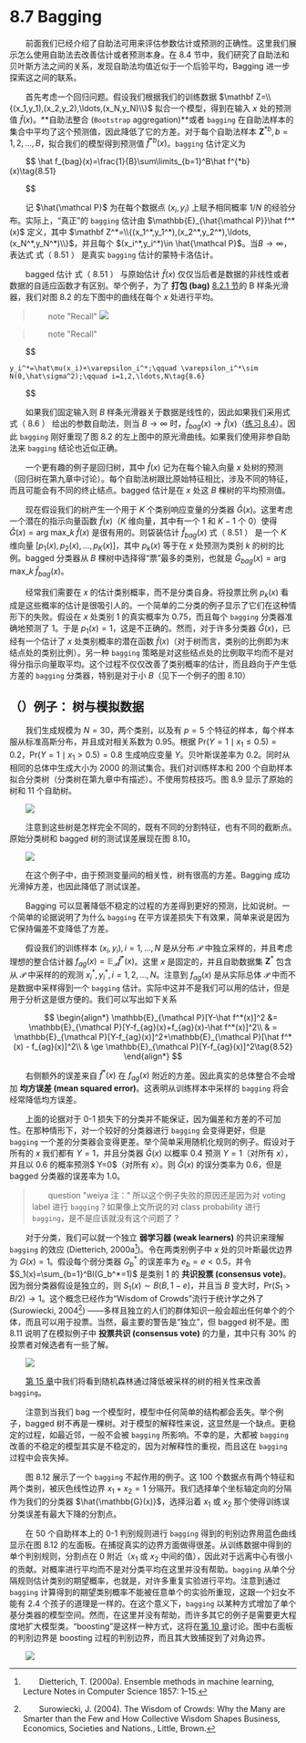 # 8.7 Bagging

<style>p{text-indent:2em;2}</style>

前面我们已经介绍了自助法可用来评估参数估计或预测的正确性。这里我们展示怎么使用自助法去改善估计或者预测本身。在 8.4 节中，我们研究了自助法和贝叶斯方法之间的关系，发现自助法均值近似于一个后验平均，Bagging 进一步探索这之间的联系。

首先考虑一个回归问题。假设我们根据我们的训练数据 $\mathbf Z=\\{(x_1,y_1),(x_2,y_2),\ldots,(x_N,y_N)\\}$ 拟合一个模型，得到在输入 $x$ 处的预测值 $\hat f(x)$。**自助法整合 (`Bootstrap` aggregation)**或者 `bagging` 在自助法样本的集合中平均了这个预测值，因此降低了它的方差。对于每个自助法样本 $\mathbf Z^{*b},b=1,2,\ldots,B$，拟合我们的模型得到预测值 $\hat f^{*b}(x)$。`bagging` 估计定义为


$$
\hat f_{bag}(x)=\frac{1}{B}\sum\limits_{b=1}^B\hat f^{*b}(x)\tag{8.51} 

$$

记 $\hat{\mathcal P}$ 为在每个数据点 $(x_i,y_i)$ 上赋予相同概率 $1/N$ 的经验分布。实际上，“真正”的 `bagging` 估计由 $\mathbb{E}_{\hat{\mathcal P}}\hat f^*(x)$ 定义，其中 $\mathbf Z^*=\\{(x_1^*,y_1^*),(x_2^*,y_2^*),\ldots,(x_N^*,y_N^*)\\}$，并且每个 $(x_i^*,y_i^*)\in \hat{\mathcal P}$。当$B\rightarrow \infty$，表达式 式（ 8.51 ） 是真实 `bagging` 估计的蒙特卡洛估计。

bagged 估计 式（ 8.51 ） 与原始估计 $\hat f(x)$ 仅仅当后者是数据的非线性或者数据的自适应函数才有区别。举个例子，为了 **打包 (bag)** [8.2.1 节](8.2-The-`Bootstrap`-and-Maximum-Likelihood-Methods/index.html)的 B 样条光滑器，我们对图 8.2 的左下图中的曲线在每个 $x$ 处进行平均。

> note "Recall"
    ![](../img/08/fig8.2.png)

> note "Recall"
    
$$

    y_i^*=\hat\mu(x_i)+\varepsilon_i^*;\qquad \varepsilon_i^*\sim N(0,\hat\sigma^2);\qquad i=1,2,\ldots,N\tag{8.6} 
    
$$

如果我们固定输入则 $B$ 样条光滑器关于数据是线性的，因此如果我们采用式 式（ 8.6 ） 给出的参数自助法，则当 $B\rightarrow \infty$ 时，$\hat f_{bag}(x)\rightarrow \hat f(x)$（[练习 8.4](https://github.com/szcf-weiya/ESL-CN/issues/146)）。因此 `bagging` 刚好重现了图 8.2 的左上图中的原光滑曲线。如果我们使用非参自助法来 `bagging` 结论也近似正确。

一个更有趣的例子是回归树，其中 $\hat f(x)$ 记为在每个输入向量 $x$ 处树的预测（回归树在第九章中讨论）。每个自助法树跟比原始特征相比，涉及不同的特征，而且可能会有不同的终止结点。bagged 估计是在 $x$ 处这 $B$ 棵树的平均预测值。

现在假设我们的树产生一个用于 $K$ 个类别响应变量的分类器 $\hat G(x)$。这里考虑一个潜在的指示向量函数 $\hat f(x)$（$K$ 维向量，其中有一个 $1$ 和 $K-1$ 个 $0$）使得 $\hat G(x)=\mathrm{arg \; max}\_k\;\hat f(x)$ 是很有用的。则袋装估计 $\hat f_{bag}(x)$ 式（ 8.51 ） 是一个 $K$ 维向量 $[p_1(x),p_2(x),\ldots,p_K(x)]$，其中 $p_k(x)$ 等于在 $x$ 处预测为类别 $k$ 的树的比例。bagged 分类器从 $B$ 棵树中选择得“票”最多的类别，也就是 $\hat G_{bag}(x)=\mathrm{arg \; max}\_k\; \hat f_{bag}(x)$。

经常我们需要在 $x$ 的估计类别概率，而不是分类自身。将投票比例 $p_k(x)$ 看成是这些概率的估计是很吸引人的。一个简单的二分类的例子显示了它们在这种情形下的失败。假设在 $x$ 处类别 $1$ 的真实概率为 $0.75$，而且每个 `bagging` 分类器准确地预测了 $1$。于是 $p_1(x)=1$，这是不正确的。然而，对于许多分类器 $\hat G(x)$，已经有一个估计了 $x$ 处类别概率的潜在函数 $\hat f(x)$（对于树而言，类别的比例即为末结点处的类别比例）。另一种 `bagging` 策略是对这些结点处的比例取平均而不是对得分指示向量取平均。这个过程不仅仅改善了类别概率的估计，而且趋向于产生低方差的 `bagging` 分类器，特别是对于小 $B$（见下一个例子的图 8.10）

## （）例子： 树与模拟数据

我们生成规模为 $N=30$，两个类别，以及有 $p=5$ 个特征的样本，每个样本服从标准高斯分布，并且成对相关系数为 $0.95$。根据 $\mathrm{Pr}(Y=1\mid x_1\le 0.5)=0.2$，$\mathrm{Pr}(Y=1\mid x_1> 0.5)=0.8$ 生成响应变量 $Y$。贝叶斯误差率为 $0.2$。同时从相同的总体中生成大小为 $2000$ 的测试集合。我们对训练样本和 $200$ 个自助样本拟合分类树（分类树在第九章中有描述）。不使用剪枝技巧。图 8.9 显示了原始的树和 $11$ 个自助树。

![](../img/08/fig8.9.png)

注意到这些树是怎样完全不同的，既有不同的分割特征，也有不同的截断点。原始分类树和 bagged 树的测试误差展现在图 8.10。

![](../img/08/fig8.10.png)

在这个例子中，由于预测变量间的相关性，树有很高的方差。Bagging 成功光滑掉方差，也因此降低了测试误差。

Bagging 可以显著降低不稳定的过程的方差得到更好的预测，比如说树。一个简单的论据说明了为什么 `bagging` 在平方误差损失下有效果，简单来说是因为它保持偏差不变降低了方差。

假设我们的训练样本 $(x_i, y_i),i=1,\ldots,N$ 是从分布 $\mathcal P$ 中独立采样的，并且考虑理想的整合估计器 $f_{ag}(x)=\mathbb{E}_{\mathcal P}\hat f^* (x)$。这里 $x$ 是固定的，并且自助数据集 $\mathbf Z^*$ 包含从 $\mathcal P$ 中采样的的观测 $x_i^*, y_i^*, i=1,2,\ldots, N$。注意到 $f_{ag}(x)$ 是从实际总体 $\mathcal P$ 中而不是数据中采样得到一个 `bagging` 估计。实际中这并不是我们可以用的估计，但是用于分析这是很方便的。我们可以写出如下关系


$$
\begin{align*}
\mathbb{E}_{\mathcal P}[Y-\hat f^*(x)]^2 &= \mathbb{E}_{\mathcal P}[Y-f_{ag}(x)+f_{ag}(x)-\hat f^*(x)]^2\\
& = \mathbb{E}_{\mathcal P}[Y-f_{ag}(x)]^2+\mathbb{E}_{\mathcal P}[\hat f^*(x) - f_{ag}(x)]^2\\
& \ge \mathbb{E}_{\mathcal P}[Y-f_{ag}(x)]^2\tag{8.52}
\end{align*}
$$

右侧额外的误差来自 $\hat f^*(x)$ 在 $f_{ag}(x)$ 附近的方差。因此真实的总体整合不会增加 **均方误差 (mean squared error)**。这表明从训练样本中采样的 `bagging` 将会经常降低均方误差。

上面的论据对于 0-1 损失下的分类并不能保证，因为偏差和方差的不可加性。在那种情形下，对一个较好的分类器进行 `bagging` 会变得更好，但是 `bagging` 一个差的分类器会变得更差。举个简单采用随机化规则的例子。假设对于所有的 $x$ 我们都有 $Y=1$，并且分类器 $\hat G(x)$ 以概率 $0.4$ 预测 $Y=1$（对所有 $x$），并且以 $0.6$ 的概率预测$ Y=0$（对所有 $x$）。则 $\hat G(x)$ 的误分类率为 $0.6$，但是 bagged 分类器的误差率为 $1.0$。

> question "weiya 注："
    所以这个例子失败的原因还是因为对 voting label 进行 `bagging`？如果像上文所说的对 class probability 进行 `bagging`，是不是应该就没有这个问题了？

对于分类，我们可以就一个独立 **弱学习器 (weak learners)** 的共识来理解 `bagging` 的效应 (Dietterich, 2000a[^1])。令在两类别例子中 $x$ 处的贝叶斯最优边界为 $G(x)=1$。假设每个弱分类器 $G_b^*$ 的误差率为 $e_b=e<0.5$，并令 $S_1(x)=\sum_{b=1}^BI(G_b^*=1)$ 是类别 $1$ 的 **共识投票 (consensus vote)**。因为弱分类器假设是独立的，则 $S_1(x)\sim B(B, 1-e)$，并且当 $B$ 变大时，$\mathrm{Pr}(S_1>B/2)\rightarrow 1$。这个概念已经作为“Wisdom of Crowds”流行于统计学之外了 (Surowiecki, 2004[^2]) ——多样且独立的人们的群体知识一般会超出任何单个的个体，而且可以用于投票。当然，最主要的警告是“独立”，但 bagged 树不是。图 8.11 说明了在模拟例子中 **投票共识 (consensus vote)** 的力量，其中只有 $30\%$ 的投票者对候选者有一些了解。

![](../img/08/fig8.11.png)

[第 15 章](../15-Random-Forests/15.1-Introduction/index.html)中我们将看到随机森林通过降低被采样的树的相关性来改善`bagging`。

注意到当我们 bag 一个模型时，模型中任何简单的结构都会丢失。举个例子，bagged 树不再是一棵树。对于模型的解释性来说，这显然是一个缺点。更稳定的过程，如最近邻，一般不会被 `bagging` 所影响。不幸的是，大都被 `bagging` 改善的不稳定的模型其实是不稳定的，因为对解释性的重视，而且这在 `bagging` 过程中会丧失掉。

图 8.12 展示了一个 `bagging` 不起作用的例子。这 100 个数据点有两个特征和两个类别，被灰色线性边界 $x_1+x_2=1$ 分隔开。我们选择单个坐标轴定向的分隔作为我们的分类器 $\hat{\mathbb{G}(x)}$，选择沿着 $x_1$ 或 $x_2$ 那个使得训练误分类误差有最大下降的分割点。

在 50 个自助样本上的 0-1 判别规则进行 `bagging` 得到的判别边界用蓝色曲线显示在图 8.12 的左面板。在捕捉真实的边界方面做得很差。从训练数据中得到的单个判别规则，分割点在 0 附近（$x_1$ 或 $x_2$ 中间的值），因此对于远离中心有很小的贡献。对概率进行平均而不是对分类平均在这里并没有帮助。`bagging` 从单个分隔规则估计类别的期望概率，也就是，对许多重复实验进行平均。注意到通过 `bagging` 计算得到的期望类别概率不能被任意单个的实验所重现，这跟一个妇女不能有 2.4 个孩子的道理是一样的。在这个意义下，`bagging` 以某种方式增加了单个基分类器的模型空间。然而，在这里并没有帮助，而许多其它的例子是需要更大程度地扩大模型类。<!--所以这里的意思是`bagging`扩大的还不够吗？-->“boosting”是这样一种方式，这将在[第 10 章](../10-Boosting-and-Additive-Trees/10.1-Boosting-Methods/index.html)讨论。图中右面板的判别边界是 boosting 过程的判别边界，而且其大致捕捉到了对角边界。

![](../img/08/fig8.12.png)

[^1]: Dietterich, T. (2000a). Ensemble methods in machine learning, Lecture Notes in Computer Science 1857: 1–15.
[^2]: Surowiecki, J. (2004). The Wisdom of Crowds: Why the Many are Smarter than the Few and How Collective Wisdom Shapes Business, Economics, Societies and Nations., Little, Brown.